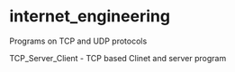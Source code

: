 # internet_engineering
Programs on TCP and UDP protocols

TCP_Server_Client - TCP based Clinet and server program
